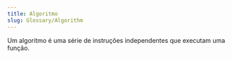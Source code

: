 ```yaml
---
title: Algoritmo
slug: Glossary/Algorithm
---
```


Um algoritmo é uma série de instruções independentes que executam uma função.
